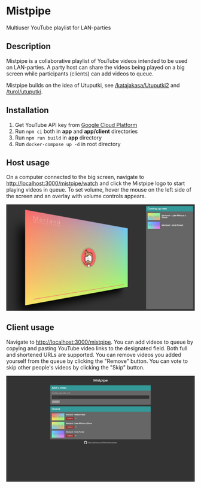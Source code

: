 # Mistpipe
Multiuser YouTube playlist for LAN-parties

## Description
Mistpipe is a collaborative playlist of YouTube videos intended to be used on LAN-parties. A party host can share the videos being played on a big screen while participants (clients) can add videos to queue.

Mistpipe builds on the idea of Utuputki, see [/katajakasa/Utuputki2](https://github.com/katajakasa/Utuputki2) and [/turol/utuputki](https://github.com/turol/utuputki).

## Installation
1. Get YouTube API key from [Google Cloud Platform](https://console.cloud.google.com/)
1. Run `npm ci` both in **app** and **app/client** directories
1. Run `npm run build` in **app** directory
1. Run `docker-compose up -d` in root directory

## Host usage
On a computer connected to the big screen, navigate to [http://localhost:3000/mistpipe/watch](http://localhost:3000/mistpipe/watch) and click the Mistpipe logo to start playing videos in queue. To set volume, hover the mouse on the left side of the screen and an overlay with volume controls appears.

![Coming up next](./next.png)

## Client usage
Navigate to [http://localhost:3000/mistpipe](http://localhost:3000/mistpipe). You can add videos to queue by copying and pasting YouTube video links to the designated field. Both full and shortened URLs are supported. You can remove videos you added yourself from the queue by clicking the "Remove" button. You can vote to skip other people's videos by clicking the "Skip" button.

![Queue](./queue.png)
